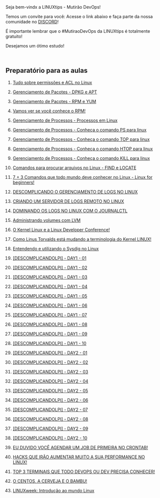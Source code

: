 Seja bem-vindx a LINUXtips - Mutirão DevOps!

Temos um convite para você: Acesse o link abaixo e faça parte da nossa comunidade no [DISCORD](https://discord.gg/fpYjDcZgJ8)!


É importante lembrar que o #MutiraoDevOps da LINUXtips é totalmente gratuito!


Desejamos um ótimo estudo!

</br>

## Preparatório para as aulas

1. [Tudo sobre permissões e ACL no Linux](https://youtu.be/tT69ipXOzfc)

2. [Gerenciamento de Pacotes - DPKG e APT ](https://youtu.be/Dj1dh2Ve0vE)

3. [Gerenciamento de Pacotes - RPM e YUM ](https://youtu.be/HOOmkx3fmcQ)

4. [Vamos ver se você conhece o RPM! ](https://youtu.be/Ndmt8bFZVWc)

5. [Gerenciamento de Processos - Processos em Linux](https://youtu.be/HLf0srft75k)

6. [ Gerenciamento de Processos - Conheça o comando PS para linux ](https://youtu.be/UjmOK4R3qLk)

7. [Gerenciamento de Processos - Conheça o comando TOP para linux ](https://youtu.be/UVXmM_sWjOA)

8. [ Gerenciamento de Processos - Conheça o comando HTOP para linux ](https://youtu.be/MDtcg8l6YCw)

9. [Gerenciamento de Processos - Conheça o comando KILL para linux ](https://youtu.be/Ih23ib8CEOs)

10. [Comandos para procurar arquivos no Linux - FIND e LOCATE ](https://youtu.be/ARpruwUhKPA)

11. [7 + 3 Comandos que todo mundo deve conhecer no Linux - Linux for beginners! ](https://youtu.be/aJ1rTYrZBq4)

12. [DESCOMPLICANDO O GERENCIAMENTO DE LOGS NO LINUX](https://youtu.be/ujdEF-f2iEs)

13. [CRIANDO UM SERVIDOR DE LOGS REMOTO NO LINUX ](https://youtu.be/iK4l-gDCCBs)

14. [DOMINANDO OS LOGS NO LINUX COM O JOURNALCTL ](https://youtu.be/jT9yjpUYB-Y)

15. [ Administrando volumes com LVM ](https://youtu.be/Oxv2tHcraV8)

16. [O Kernel Linux e a Linux Developer Conference! ](https://youtu.be/JWLdFXkqVNM)

17. [Como Linus Torvalds está mudando a terminologia do Kernel LINUX! ](https://youtu.be/St0vuTem8FM)

18. [Entendendo e utilizando o Sysdig no Linux ](https://youtu.be/fwTB0NCeGQ8)

19. [[DESCOMPLICANDOLPI] - DAY1 - 01](https://www.youtube.com/watch?v=T0E-8CM7xqU)

20. [[DESCOMPLICANDOLPI] - DAY1 - 02](https://www.youtube.com/watch?v=mvMa3HPFLGk)

21. [[DESCOMPLICANDOLPI] - DAY1 - 03](https://www.youtube.com/watch?v=HdLnYaMBxPo)

22. [[DESCOMPLICANDOLPI] - DAY1 - 04](https://www.youtube.com/watch?v=i1kDxMK4zdw)

23. [[DESCOMPLICANDOLPI] - DAY1 - 05](https://www.youtube.com/watch?v=EA2eZWiVoHY)

24. [[DESCOMPLICANDOLPI] - DAY1 - 06](https://www.youtube.com/watch?v=crIdx0eEl38)

25. [[DESCOMPLICANDOLPI] - DAY1 - 07](https://www.youtube.com/watch?v=GPuTSyb_jyI)

26. [[DESCOMPLICANDOLPI] - DAY1 - 08](https://www.youtube.com/watch?v=ZrR-OsZDY9Q)

27. [[DESCOMPLICANDOLPI] - DAY1 - 09](https://www.youtube.com/watch?v=HOHzslufTjU)

28. [[DESCOMPLICANDOLPI] - DAY1 - 10](https://www.youtube.com/watch?v=0vYY2hv3eeU)

29. [[DESCOMPLICANDOLPI] - DAY2 - 01](https://www.youtube.com/watch?v=dwsghJ3ddu0)

30. [[DESCOMPLICANDOLPI] - DAY2 - 02](https://youtu.be/RaIvYB5X5cg)

31. [[DESCOMPLICANDOLPI] - DAY2 - 03](https://www.youtube.com/watch?v=kWEHuWwKGnI)

32. [[DESCOMPLICANDOLPI] - DAY2 - 04](https://www.youtube.com/watch?v=rPIPt1HbYf8)

33. [[DESCOMPLICANDOLPI] - DAY2 - 05](https://www.youtube.com/watch?v=g2--34jEVTk)

34. [[DESCOMPLICANDOLPI] - DAY2 - 06](https://www.youtube.com/watch?v=wd3zieVs-48)

35. [[DESCOMPLICANDOLPI] - DAY2 - 07](https://www.youtube.com/watch?v=MXXDlkZknzQ)

36. [[DESCOMPLICANDOLPI] - DAY2 - 08](https://www.youtube.com/watch?v=bK5YN-Y3HnU)

37. [[DESCOMPLICANDOLPI] - DAY2 - 09](https://www.youtube.com/watch?v=8oWAF9-DJhg)

38. [[DESCOMPLICANDOLPI] - DAY2 - 10](https://www.youtube.com/watch?v=Gd2-y1aCQMU)

39. [ EU DUVIDO VOCÊ AGENDAR UM JOB DE PRIMEIRA NO CRONTAB! ](https://www.youtube.com/watch?v=jVM8Y97dLik&t=37s)

40. [HACKS QUE IRÃO AUMENTAR MUITO A SUA PERFORMANCE NO LINUX!](https://youtu.be/X0fRA_MSkx4)

41. [TOP 3 TERMINAIS QUE TODO DEVOPS OU DEV PRECISA CONHECER!](https://youtu.be/P-eJpiV_P2A)

42. [O CENTOS, A CERVEJA E O BAMBU! ](https://youtu.be/hJ-wZ0GjAu8)

43. [LINUXweek: Introdução ao mundo Linux](https://youtu.be/zGE4UxYndrk)
<!-- 43. []() -->